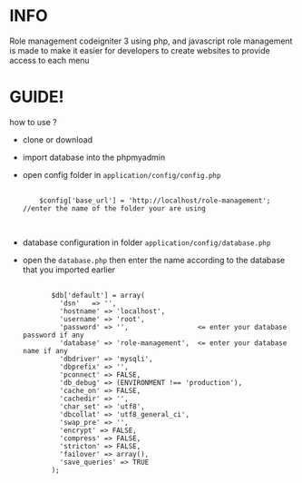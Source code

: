 <h1>INFO</h1>

Role management codeigniter 3 using php, and javascript role management is made to make it easier for developers to create websites to provide access to each menu

<h1>GUIDE!</h1>

how to use ?
- clone or download 
- import database into the phpmyadmin 
- open config folder in <code>application/config/config.php</code>
  
  <pre>
    <code>
      $config['base_url'] = 'http://localhost/role-management'; //enter the name of the folder your are using  
    </code>
    
 - database configuration in folder <code>application/config/database.php</code>
 - open the <code>database.php</code> then enter the name according to the database that you imported earlier
   <pre>
      <code>
          $db['default'] = array(
            'dsn'	=> '',
            'hostname' => 'localhost',
            'username' => 'root',
            'password' => '',                 <= enter your database password if any
            'database' => 'role-management',  <= enter your database name if any
            'dbdriver' => 'mysqli',
            'dbprefix' => '',
            'pconnect' => FALSE,
            'db_debug' => (ENVIRONMENT !== 'production'),
            'cache_on' => FALSE,
            'cachedir' => '',
            'char_set' => 'utf8',
            'dbcollat' => 'utf8_general_ci',
            'swap_pre' => '',
            'encrypt' => FALSE,
            'compress' => FALSE,
            'stricton' => FALSE,
            'failover' => array(),
            'save_queries' => TRUE
          );
      </code>
